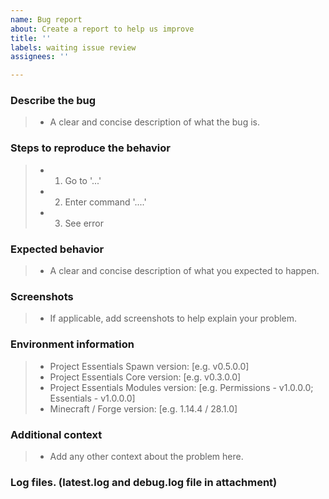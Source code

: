 ```yaml
---
name: Bug report
about: Create a report to help us improve
title: ''
labels: waiting issue review
assignees: ''

---
```


### Describe the bug
> - A clear and concise description of what the bug is. 

### Steps to reproduce the behavior
> - 1. Go to '...'
> - 2. Enter command '....'
> - 3. See error

### Expected behavior
> - A clear and concise description of what you expected to happen.

### Screenshots
> - If applicable, add screenshots to help explain your problem.

### Environment information
> - Project Essentials Spawn version: [e.g. v0.5.0.0]
> - Project Essentials Core version: [e.g. v0.3.0.0]
> - Project Essentials Modules version: [e.g. Permissions - v1.0.0.0; Essentials - v1.0.0.0]
> - Minecraft / Forge version: [e.g. 1.14.4 / 28.1.0]

### Additional context
> - Add any other context about the problem here.

### Log files. (latest.log and debug.log file in attachment)
